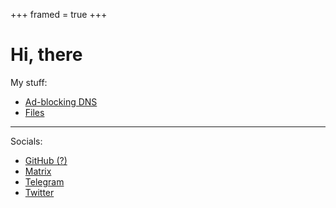 +++
framed = true
+++

# Hi, there

My stuff:

* [Ad-blocking DNS](https://dns.repinger.my.id)
* [Files](https://files.repinger.my.id)

---

Socials:

* [GitHub (?)](https://github.com/repinger)
* [Matrix](https://matrix.to/#/@repinger:matrix.org)
* [Telegram](https://t.me/repinger)
* [Twitter](https://twitter.com/reykjaviktown9)
